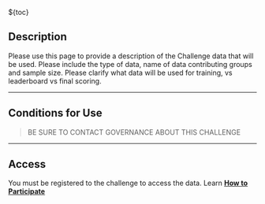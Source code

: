 
${toc}

## **Description**
Please use this page to provide a description of the Challenge data that will be used. Please include the type of data, name of data contributing groups and sample size. Please clarify what data will be used for training, vs leaderboard vs final scoring.

---

## **Conditions for Use**
> BE SURE TO CONTACT GOVERNANCE ABOUT THIS CHALLENGE

---

## **Access**

You must be registered to the challenge to access the data. Learn [**How to Participate**](#!Synapse:syn22277124/wiki/604827)
